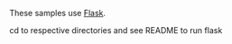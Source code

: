 These samples use [Flask](http://flask.pocoo.org/).

cd to respective directories
and see README to run flask
